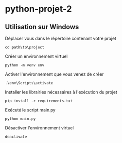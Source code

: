 # python-projet-2

## Utilisation sur Windows
Déplacer vous dans le répertoire contenant votre projet

`cd path\to\project`

Créer un environnement virtuel

`python -m venv env`

Activer l'environnement que vous venez de créer

`.\env\Scripts\activate`

Installer les librairies nécessaires à l'exécution du projet

`pip install -r requirements.txt`

Exécuté le script main.py

`python main.py`

Désactiver l'environnement virtuel

`deactivate`